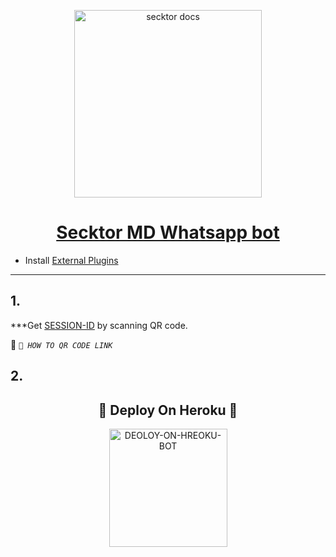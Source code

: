   <p align="center">  
  <a href="https://secktoruserbot.onrender.com/">
    <img alt="secktor docs" height="300" src="https://telegra.ph/file/6032c257abee792a75480.jpg">
    <h1 align="center">Secktor MD Whatsapp bot</h1>
  </a>
</p>
   


 
- Install [External Plugins](https://github.com/SamPandey001/Secktor-Plugins)





---
## 1.

 ***Get [SESSION-ID](https://sampandey00011-af12d376b8d4.herokuapp.com/id) by scanning QR code.

👋     *`🎩 HOW TO QR CODE LINK`*










## 2.


<h2 align="center"> 🎩  Deploy On Heroku  🎩
</h2>

<p align="center" >
    <a href="https://heroku.com/deploy?template=https://github.com/2005-SACHITH-MAX/CYBER-PANDA-MD-V1">
    <img title="A17 on Heroku" src="https://www.herokucdn.com/deploy/button.png" width="189px" alt="DEOLOY-ON-HREOKU-BOT" >
    </a>
</p>
